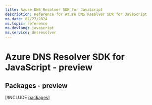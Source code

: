 ```yaml
---
title: Azure DNS Resolver SDK for JavaScript
description: Reference for Azure DNS Resolver SDK for JavaScript
ms.date: 02/27/2024
ms.topic: reference
ms.devlang: javascript
ms.service: dnsresolver
---
```

# Azure DNS Resolver SDK for JavaScript - preview
## Packages - preview
[!INCLUDE [packages](dns-resolver-index.md)]